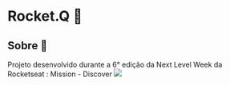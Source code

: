 # Rocket.Q 🚀

## Sobre 📌
Projeto desenvolvido durante a 6° edição
da Next Level Week da Rocketseat : 
Mission - Discover
<img src="https://user-images.githubusercontent.com/69120228/122763835-2d6c2200-d275-11eb-8bd3-3578ec01635d.png"/>
